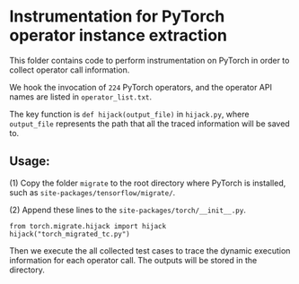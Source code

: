 # Instrumentation for PyTorch operator instance extraction 

This folder contains code to perform instrumentation on PyTorch in order to collect operator call information.

We hook the invocation of `224` PyTorch operators, and the operator API names are listed in `operator_list.txt`.

The key function is `def hijack(output_file)` in `hijack.py`, where `output_file` represents the path that all the traced information will be saved to.

## Usage:

(1) Copy the folder `migrate` to the root directory where PyTorch is installed, 
such as `site-packages/tensorflow/migrate/`.

(2) Append these lines to the `site-packages/torch/__init__.py`.

```
from torch.migrate.hijack import hijack
hijack("torch_migrated_tc.py")
```

Then we execute the all collected test cases to trace the dynamic execution information for each operator call. 
The outputs will be stored in the directory.
